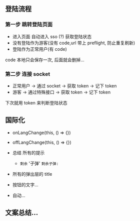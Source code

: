 ## 登陆流程

### 第一步 跳转登陆页面

-   进入页面 自动进入 sso (?) 获取登陆状态
-   没有登陆作为游客(没有 code,url 带上 preflight, 防止重复刷新)
-   登陆作为正常用户(有 code)

code 本地只会保存一次, 后面就会删掉...

### 第二步 连接 socket

-   正常用户 -> 通过 socket -> 获取 token -> 记下 token
-   游客 -> 通过特殊接口 -> 获取 token -> 记下 token

下次就用 token 来判断登陆状态

## 国际化

-   onLangChange(this, () => {})
-   offLangChange(this, () => {})

-   总结 所有的提示

    -   `剩余` '子弹' `剩余子弹:`

-   所有的弹出层的 title

-   按钮的文字...

*   自动...

## 文案总结...
